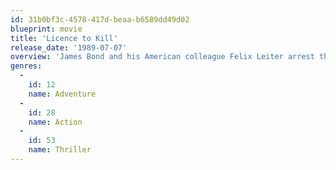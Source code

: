 ```yaml
---
id: 31b0bf3c-4578-417d-beaa-b6589dd49d02
blueprint: movie
title: 'Licence to Kill'
release_date: '1989-07-07'
overview: 'James Bond and his American colleague Felix Leiter arrest the drug lord Sanchez who succeeds in escaping and takes revenge on Felix and his wife. Bond knows but just one thing: revenge.'
genres:
  -
    id: 12
    name: Adventure
  -
    id: 28
    name: Action
  -
    id: 53
    name: Thriller
---
```

